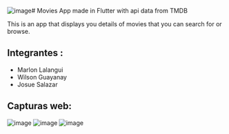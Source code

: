 ![image](https://github.com/marlon1925/Matinee-Flutter-master/assets/117753973/4872ef7d-b00a-4f11-9321-9bee24796c35)# Movies App made in Flutter with api data from TMDB

This is an app that displays you details of movies that you can search for or browse.<br>

## Integrantes :
- Marlon Lalangui
- Wilson Guayanay
- Josue Salazar

## Capturas web: 

![image](https://github.com/marlon1925/Matinee-Flutter-master/assets/117753973/b12cd5e8-6de3-4e76-b8ec-50790a715c1c)
![image](https://github.com/marlon1925/Matinee-Flutter-master/assets/117753973/4e9f7313-3951-4408-82e0-1b8f2f6ddeb7)
![image](https://github.com/marlon1925/Matinee-Flutter-master/assets/117753973/0921f43f-5313-48c4-955f-dc4085098896)
